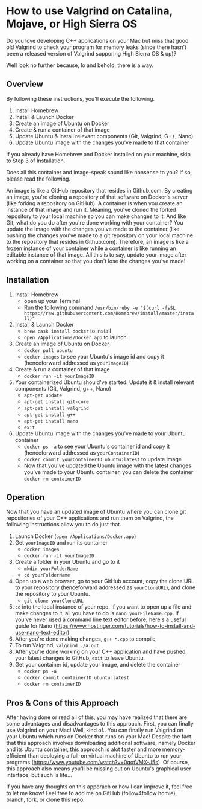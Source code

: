 # How to use Valgrind on Catalina, Mojave, or High Sierra OS

Do you love developing C++ applications on your Mac but miss that good old Valgrind to check your program for memory leaks (since there hasn't been a released version of Valgrind supporing High Sierra OS & up)? 

Well look no further because, lo and behold, there is a way.

## Overview

By following these instructions, you'll execute the following.
1. Install Homebrew
2. Install & Launch Docker
3. Create an image of Ubuntu on Docker
4. Create & run a container of that image
5. Update Ubuntu & install relevant components (Git, Valgrind, G++, Nano)
6. Update Ubuntu image with the changes you've made to that container

If you already have Homebrew and Docker installed on your machine, skip to Step 3 of Installation.</br>

Does all this container and image-speak sound like nonsense to you? If so, please read the following. </br>

An image is like a GitHub repository that resides in Github.com. By creating an image, you're cloning a repository of that software on Docker's server (like forking a repository on GitHub).
A container is when you create an instance of that image and run it. Meaning, you've cloned the forked repository to your local machine so you can make changes to it. And like Git, what do you do after you're done working with your container? You update the image with the changes you've made to the container (like pushing the changes you've made to a git repository on your local machine to the repository that resides in Github.com). Therefore, an image is like a frozen instance of your container while a container is like running an editable instance of that image. All this is to say, update your image after working on a container so that you don't lose the changes you've made!

## Installation

1. Install Homebrew
    - open up your Terminal
    - Run the following command `/usr/bin/ruby -e "$(curl -fsSL https://raw.githubusercontent.com/Homebrew/install/master/install)"`
2. Install & Launch Docker
    - `brew cask install docker` to install
    - `open /Applications/Docker.app` to launch
3. Create an image of Ubuntu on Docker
    - `docker pull ubuntu`
    - `docker images` to see your Ubuntu's image id and copy it (henceforward addressed as `yourImageID`)
4. Create & run a container of that image
    - `docker run -it yourImageID`
5. Your containerized Ubuntu should've started. Update it & install relevant components (Git, Valgrind, g++, Nano)
    - `apt-get update`
    - `apt-get install git-core`
    - `apt-get install valgrind`
    - `apt-get install g++`
    - `apt-get install nano`
    - `exit`
6. Update Ubuntu image with the changes you've made to your Ubuntu container
    - `docker ps -a` to see your Ubuntu's container id and copy it (henceforward addressed as `yourContainerID`)
    - `docker commit yourContainerID ubuntu:latest` to update image
    - Now that you've updated the Ubuntu image with the latest changes you've made to your Ubuntu container, you can delete the container `docker rm containerID`

## Operation

Now that you have an updated image of Ubuntu where you can clone git repositories of your C++ applications and run them on Valgrind, the following instructions allow you to do just that.

1. Launch Docker (`open /Applications/Docker.app`)
2. Get `yourImageID` and run its container
    - `docker images`
    - `docker run -it yourImageID`
3. Create a folder in your Ubuntu and go to it
    - `mkdir yourFolderName`
    - `cd yourFolderName`
4. Open up a web browser, go to your GitHub account, copy the clone URL to your repository (henceforward addressed as `yourCloneURL`), and clone the repository to your Ubuntu.
    - `git clone yourCloneURL`
5. `cd` into the local instance of your repo. If you want to open up a file and make changes to it, all you have to do is `nano yourFileName.cpp`. If you've never used a command line text editor before, here's a useful guide for Nano (https://www.hostinger.com/tutorials/how-to-install-and-use-nano-text-editor)
6. After you're done making changes, `g++ *.cpp` to compile
7. To run Valgrind, `valgrind ./a.out`
8. After you're done working on your C++ application and have pushed your latest changes to GitHub, `exit` to leave Ubuntu.
9. Get your container id, update your image, and delete the container
    - `docker ps -a`
    - `docker commit containerID ubuntu:latest`
    - `docker rm containerID`

## Pros & Cons of this Approach

After having done or read all of this, you may have realized that there are some advantages and disadvantages to this approach. First, you can finally use Valgrind on your Mac! Well, kind of.. You can finally run Valgrind on your Ubuntu which runs on Docker that runs on your Mac! Despite the fact that this approach involves downloading additional software, namely Docker and its Ubuntu container, this approach is alot faster and more memory-efficient than deploying a full-on virtual machine of Ubuntu to run your programs (https://www.youtube.com/watch?v=0qotVMX-J5s). Of course, this approach also means you'll be missing out on Ubuntu's graphical user interface, but such is life...

If you have any thoughts on this apporach or how I can improve it, feel free to let me know! Feel free to add me on GitHub (follow4follow homie), branch, fork, or clone this repo. 
